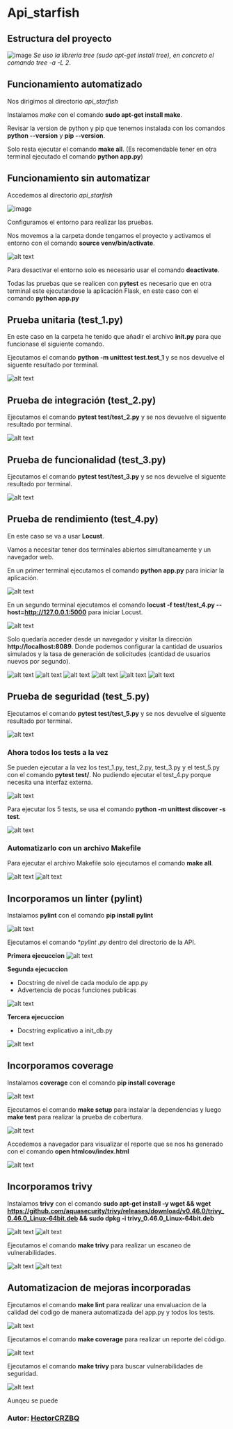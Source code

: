 # Api_starfish

## Estructura del proyecto

![image](/images/image19.png)
*Se uso la libreria tree (sudo apt-get install tree), en concreto el comando tree -a -L 2*.

## Funcionamiento automatizado

Nos dirigimos al directorio *api_starfish*

Instalamos *make* con el comando **sudo apt-get install make**.

Revisar la version de python y pip que tenemos instalada con los comandos **python --version** y **pip --version**.

Solo resta ejecutar el comando **make all**. (Es recomendable tener en otra terminal ejecutado el comando **python app.py**)

## Funcionamiento sin automatizar

Accedemos al directorio *api_starfish*

![image](/images/image1.png)

Configuramos el entorno para realizar las pruebas.

Nos movemos a la carpeta donde tengamos el proyecto y activamos el entorno con el comando **source venv/bin/activate**.

![alt text](/images/image2.png)

Para desactivar el entorno solo es necesario usar el comando **deactivate**.

Todas las pruebas que se realicen con **pytest** es necesario que en otra terminal este ejecutandose la aplicación Flask, en este caso con el comando **python app.py**

## Prueba unitaria (test_1.py)

En este caso en la carpeta he tenido que añadir el archivo **__init__.py** para que funcionase el siguiente comando.

Ejecutamos el comando **python -m unittest test.test_1** y se nos devuelve el siguente resultado por terminal.

![alt text](/images/image3.png)


## Prueba de integración (test_2.py)

Ejecutamos el comando **pytest test/test_2.py** y se nos devuelve el siguente resultado por terminal.

![alt text](/images/image4.png)


## Prueba de funcionalidad (test_3.py)

Ejecutamos el comando **pytest test/test_3.py** y se nos devuelve el siguente resultado por terminal.

![alt text](/images/image5.png)

## Prueba de rendimiento (test_4.py)

En este caso se va a usar **Locust**.

Vamos a necesitar tener dos terminales abiertos simultaneamente y un navegador web.

En un primer terminal ejecutamos el comando **python app.py** para iniciar la aplicación.

![alt text](/images/image6.png)

En un segundo terminal ejecutamos el comando **locust -f test/test_4.py --host=http://127.0.0.1:5000** para iniciar Locust.

![alt text](/images/image7.png)

Solo quedaría acceder desde un navegador y visitar la dirección **http://localhost:8089**. Donde podemos configurar la cantidad de usuarios simulados y la tasa de generación de solicitudes (cantidad de usuarios nuevos por segundo).

![alt text](/images/image8.png)
![alt text](/images/image9.png)
![alt text](/images/image10.png)
![alt text](/images/image11.png)
![alt text](/images/image12.png)
![alt text](/images/image13.png)

## Prueba de seguridad (test_5.py)

Ejecutamos el comando **pytest test/test_5.py** y se nos devuelve el siguente resultado por terminal.
    
![alt text](/images/image14.png)

### Ahora todos los tests a la vez

Se pueden ejecutar a la vez los test_1.py, test_2.py, test_3.py y el test_5.py con el comando **pytest test/**. No pudiendo ejecutar el test_4.py porque necesita una interfaz externa.

![alt text](/images/image15.png)

Para ejecutar los 5 tests, se usa el comando **python -m unittest discover -s test**.

![alt text](/images/image16.png)


### Automatizarlo con un archivo Makefile

Para ejecutar el archivo Makefile solo ejecutamos el comando **make all**.

![alt text](/images/image17.png)
![alt text](/images/image18.png)


## Incorporamos un linter (pylint)

Instalamos **pylint** con el comando **pip install pylint**

![alt text](/images/image20.png)

Ejecutamos el comando **pylint *.py** dentro del directorio de la API.

**Primera ejecuccion**
![alt text](/images/image21.png)

**Segunda ejecuccion**
 - Docstring de nivel de cada modulo de app.py
 - Advertencia de pocas funciones publicas

![alt text](/images/image22.png)

**Tercera ejecuccion**
 - Docstring explicativo a init_db.py

![alt text](/images/image23.png)

## Incorporamos coverage

Instalamos **coverage** con el comando **pip install coverage**

![alt text](/images/image24.png)

Ejecutamos el comando **make setup** para instalar la dependencias y luego **make test** para realizar la prueba de cobertura.

![alt text](/images/image25.png)

Accedemos a navegador para visualizar el reporte que se nos ha generado con el comando **open htmlcov/index.html**

![alt text](/images/image26.png)


## Incorporamos trivy

Instalamos **trivy** con el comando **sudo apt-get install -y wget && wget https://github.com/aquasecurity/trivy/releases/download/v0.46.0/trivy_0.46.0_Linux-64bit.deb && sudo dpkg -i trivy_0.46.0_Linux-64bit.deb**

![alt text](/images/image27.png)
![alt text](/images/image28.png)

Ejecutamos el comando **make trivy** para realizar un escaneo de vulnerabilidades.

![alt text](/images/image29.png)
![alt text](/images/image30.png)


## Automatizacion de mejoras incorporadas

Ejecutamos el comando **make lint** para realizar una envaluacion de la calidad del codigo de manera automatizada del app.py y todos los tests.

![alt text](/images/image31.png)

Ejecutamos el comando **make coverage** para realizar un reporte del código.

![alt text](/images/image32.png)

Ejecutamos el comando **make trivy** para buscar vulnerabilidades de seguridad.

![alt text](/images/image33.png)

Aunqeu se puede 


### **Autor**: [HectorCRZBQ](https://github.com/HectorCRZBQ) 
